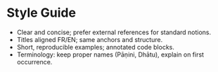 # Style Guide

- Clear and concise; prefer external references for standard notions.
- Titles aligned FR/EN; same anchors and structure.
- Short, reproducible examples; annotated code blocks.
- Terminology: keep proper names (Pāṇini, Dhātu), explain on first occurrence.
